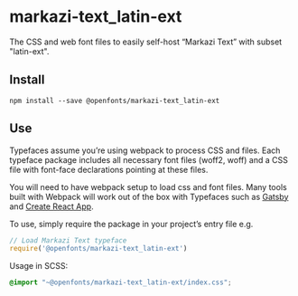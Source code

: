 
# markazi-text_latin-ext

The CSS and web font files to easily self-host “Markazi Text” with subset "latin-ext".

## Install

`npm install --save @openfonts/markazi-text_latin-ext`

## Use

Typefaces assume you’re using webpack to process CSS and files. Each typeface
package includes all necessary font files (woff2, woff) and a CSS file with
font-face declarations pointing at these files.

You will need to have webpack setup to load css and font files. Many tools built
with Webpack will work out of the box with Typefaces such as [Gatsby](https://github.com/gatsbyjs/gatsby)
and [Create React App](https://github.com/facebookincubator/create-react-app).

To use, simply require the package in your project’s entry file e.g.

```javascript
// Load Markazi Text typeface
require('@openfonts/markazi-text_latin-ext')
```

Usage in SCSS:
```scss
@import "~@openfonts/markazi-text_latin-ext/index.css";
```
